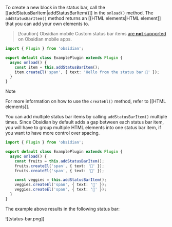To create a new block in the status bar, call the [[addStatusBarItem|addStatusBarItem()]] in the `onload()` method. The `addStatusBarItem()` method returns an [[HTML elements|HTML element]] that you can add your own elements to.

> [!caution] Obsidian mobile
> Custom status bar items [are **not** supported](https://discord.com/channels/686053708261228577/707816848615407697/832321402106544179) on Obsidian mobile apps.

```ts
import { Plugin } from 'obsidian';

export default class ExamplePlugin extends Plugin {
  async onload() {
    const item = this.addStatusBarItem();
    item.createEl('span', { text: 'Hello from the status bar 👋' });
  }
}
```

> [!note]
> For more information on how to use the `createEl()` method, refer to [[HTML elements]].

You can add multiple status bar items by calling `addStatusBarItem()` multiple times. Since Obsidian by default adds a gap between each status bar item, you will have to group multiple HTML elements into one status bar item, if you want to have more control over spacing.

```ts
import { Plugin } from 'obsidian';

export default class ExamplePlugin extends Plugin {
  async onload() {
    const fruits = this.addStatusBarItem();
    fruits.createEl('span', { text: '🍎' });
    fruits.createEl('span', { text: '🍌' });

    const veggies = this.addStatusBarItem();
    veggies.createEl('span', { text: '🥦' });
    veggies.createEl('span', { text: '🥬' });
  }
}
```

The example above results in the following status bar:

![[status-bar.png]]
